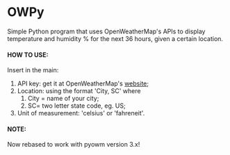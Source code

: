 # OWPy
Simple Python program that uses OpenWeatherMap's APIs to display temperature and humidity % for the next 36 hours, given a certain location.

#### HOW TO USE:
Insert in the main:
1. API key: get it at OpenWeatherMap's [website](openweathermap.org/api);
2. Location: using the format 'City, SC' where
    1. City = name of your city;
    2. SC= two letter state code, eg. US;
3. Unit of measurement: 'celsius' or 'fahreneit'.

#### NOTE:
Now rebased to work with pyowm version 3.x!
